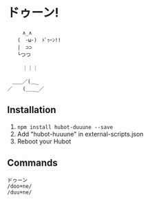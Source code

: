 # ドゥーン!

```
　　　∧_∧ 
　　(　･ω･)　ﾄﾞｩｰﾝ!! 
　　|　⊃⊃ 
　　└つつ 
 
　　　｜｜｜  
 
　＿＿／(＿_ 
／　　(＿＿_／ 
```

## Installation

1. `npm install hubot-duuune --save`
2. Add "hubot-huuune" in external-scripts.json
4. Reboot your Hubot

## Commands

```
ドゥーン
/doo+ne/
/duu+ne/
```
